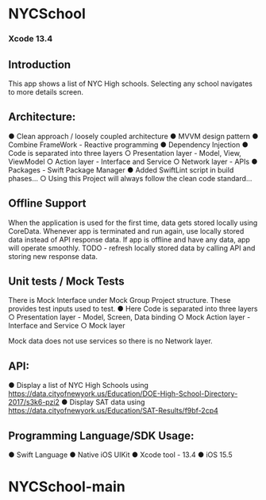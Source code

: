 # NYCSchool

### Xcode 13.4

## Introduction

This app shows a list of NYC High schools. Selecting any school navigates to more details screen.

 
 ## Architecture:

● Clean approach / loosely coupled architecture
● MVVM design pattern
● Combine FrameWork - Reactive programming
● Dependency Injection 
● Code is separated into three layers
        ○ Presentation layer - Model, View, ViewModel
        ○ Action layer - Interface and Service
        ○ Network layer - APIs
● Packages - Swift Package Manager
● Added SwiftLint script in build phases...
        ○ Using this Project will always follow the clean code standard... 

## Offline Support

When the application is used for the first time, data gets stored locally using CoreData. 
Whenever app is terminated and run again, use locally stored data instead of API response data.
If app is offline and have any data, app will operate smoothly.
TODO - refresh locally stored data by calling API and storing new response data.   

## Unit tests / Mock Tests

There is Mock Interface under Mock Group Project structure. These provides test inputs used to test.
● Here Code is separated into three layers
        ○ Presentation layer - Model, Screen, Data binding
        ○ Mock Action layer - Interface and Service
        ○ Mock layer
        
Mock data does not use services so there is no Network layer. 

## API:
● Display a list of NYC High Schools using https://data.cityofnewyork.us/Education/DOE-High-School-Directory-2017/s3k6-pzi2
● Display SAT data using
    https://data.cityofnewyork.us/Education/SAT-Results/f9bf-2cp4

## Programming Language/SDK Usage:
● Swift Language
● Native iOS UIKit
● Xcode tool - 13.4
● iOS 15.5
# NYCSchool-main
